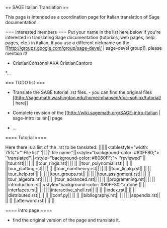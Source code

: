 
== SAGE Italian Translation ==

This page is intended as a coordination page for Italian translation of Sage documentation.

=== Interested members ===
Put your name in the list here below if you're interested in translating Sage documentation (tutorials, web pages, help pages, etc.) in italian.
If you use a different nickname on the [[http://groups.google.com/group/sage-devel/ | sage-devel group]], please mention it!

 * CristianConsonni AKA CristianCantoro

 *...

=== TODO list ===
 * Translate the SAGE tutorial .rst files. - you can find the original files [[http://sage.math.washington.edu/home/mhansen/doc-sphinx/tutorial/ | here]]

 * Complete revision of the [[http://wiki.sagemath.org/SAGE-intro-Italian | sage-intro italian]] page

 * ...

==== Tutorial ====

Here there is a list of the .rst to be tanslated:
||||||<tablestyle="width: 75%">'''File list'''||
||''file name''||<style="background-color: #80FF80;"> ''translated''||<style="background-color: #8080FF;"> ''reviewed''||
||tour.rst|| || ||
||tour_rings.rst|| || ||
||tour_polynomial.rst|| || ||
||tour_plotting.rst|| || ||
||tour_numtheory.rst|| || ||
||tour_linalg.rst|| || ||
||tour_help.rst || || ||
||tour_groups.rst|| || ||
||tour_assignment.rst|| || ||
||tour_algebra.rst|| || ||
||tour_advanced.rst|| || ||
||programming.rst|| || ||
||introduction.rst||<style="background-color: #80FF80;"> done || ||
||interfaces.rst|| || ||
||interactive_shell.rst|| || ||
||index.rst|| || ||
||distributed.rst|| || ||
||conf.py|| || ||
||bibliography.rst|| || ||
||appendix.rst|| || ||
||afterword.rst|| || ||

==== intro page ====

 * find the original version of the page and translate it.
